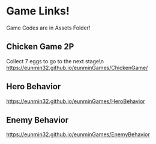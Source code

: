 # Game Links!
Game Codes are in Assets Folder! 

## Chicken Game 2P
Collect 7 eggs to go to the next stage\n
https://eunmin32.github.io/eunminGames/ChickenGame/

## Hero Behavior
https://eunmin32.github.io/eunminGames/HeroBehavior

## Enemy Behavior
https://eunmin32.github.io/eunminGames/EnemyBehavior
